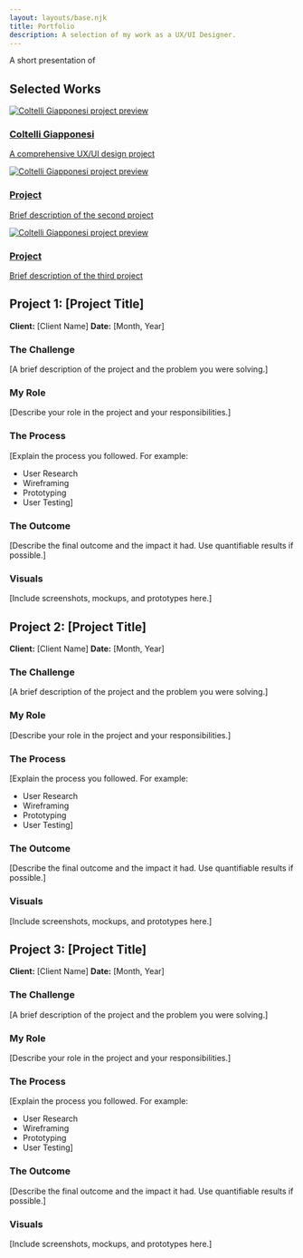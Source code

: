 ```yaml
---
layout: layouts/base.njk
title: Portfolio
description: A selection of my work as a UX/UI Designer.
---
```


<section>
<p class="title">A short presentation of</p>

# Selected Works

</section>

<section>

<div class="portfolio">
  <a href="#project-1" class="portfolio__card">
    <img src="/images/coltelli-giapponesi.png" alt="Coltelli Giapponesi project preview" class="portfolio__image">
    <div class="portfolio__content">
      <h3 class="portfolio__title">Coltelli Giapponesi</h3>
      <p class="portfolio__description">A comprehensive UX/UI design project</p>
    </div>
  </a>
  
  <a href="#project-2" class="portfolio__card">
    <img src="/images/coltelli-giapponesi.png" alt="Coltelli Giapponesi project preview" class="portfolio__image">
    <div class="portfolio__content">
      <h3 class="portfolio__title">Project</h3>
      <p class="portfolio__description">Brief description of the second project</p>
    </div>
  </a>
  
  <a href="#project-3" class="portfolio__card">
    <img src="/images/coltelli-giapponesi.png" alt="Coltelli Giapponesi project preview" class="portfolio__image">
    <div class="portfolio__content">
      <h3 class="portfolio__title">Project</h3>
      <p class="portfolio__description">Brief description of the third project</p>
    </div>
  </a>
</div>
</div>

</section>

<section>

## <span id="project-1"></span>Project 1: [Project Title]

**Client:** [Client Name]
**Date:** [Month, Year]

### The Challenge

[A brief description of the project and the problem you were solving.]

### My Role

[Describe your role in the project and your responsibilities.]

### The Process

[Explain the process you followed. For example:
- User Research
- Wireframing
- Prototyping
- User Testing]

### The Outcome

[Describe the final outcome and the impact it had. Use quantifiable results if possible.]

### Visuals

[Include screenshots, mockups, and prototypes here.]

</section>

<section>

## <span id="project-2"></span>Project 2: [Project Title]

**Client:** [Client Name]
**Date:** [Month, Year]

### The Challenge

[A brief description of the project and the problem you were solving.]

### My Role

[Describe your role in the project and your responsibilities.]

### The Process

[Explain the process you followed. For example:
- User Research
- Wireframing
- Prototyping
- User Testing]

### The Outcome

[Describe the final outcome and the impact it had. Use quantifiable results if possible.]

### Visuals

[Include screenshots, mockups, and prototypes here.]

</section>

<section>

## <span id="project-3"></span>Project 3: [Project Title]

**Client:** [Client Name]
**Date:** [Month, Year]

### The Challenge

[A brief description of the project and the problem you were solving.]

### My Role

[Describe your role in the project and your responsibilities.]

### The Process

[Explain the process you followed. For example:
- User Research
- Wireframing
- Prototyping
- User Testing]

### The Outcome

[Describe the final outcome and the impact it had. Use quantifiable results if possible.]

### Visuals

[Include screenshots, mockups, and prototypes here.]

</section>
